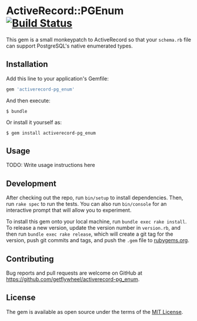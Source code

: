 # ActiveRecord::PGEnum [![Build Status](https://travis-ci.com/getflywheel/activerecord-pg_enum.svg?branch=master)](https://travis-ci.com/getflywheel/activerecord-pg_enum)

This gem is a small monkeypatch to ActiveRecord so that your `schema.rb` file can support PostgreSQL's native enumerated types.

## Installation

Add this line to your application's Gemfile:

```ruby
gem 'activerecord-pg_enum'
```

And then execute:

    $ bundle

Or install it yourself as:

    $ gem install activerecord-pg_enum

## Usage

TODO: Write usage instructions here

## Development

After checking out the repo, run `bin/setup` to install dependencies. Then, run `rake spec` to run the tests. You can also run `bin/console` for an interactive prompt that will allow you to experiment.

To install this gem onto your local machine, run `bundle exec rake install`. To release a new version, update the version number in `version.rb`, and then run `bundle exec rake release`, which will create a git tag for the version, push git commits and tags, and push the `.gem` file to [rubygems.org](https://rubygems.org).

## Contributing

Bug reports and pull requests are welcome on GitHub at https://github.com/getflywheel/activerecord-pg_enum.

## License

The gem is available as open source under the terms of the [MIT License](http://opensource.org/licenses/MIT).

